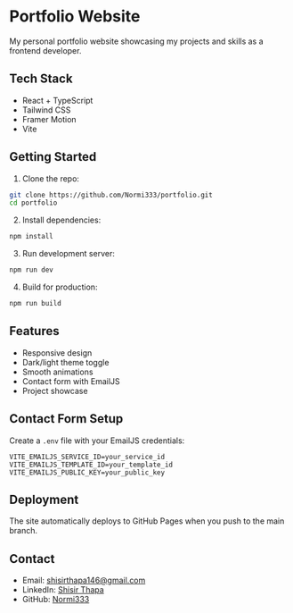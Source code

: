 # Portfolio Website

My personal portfolio website showcasing my projects and skills as a frontend developer.

## Tech Stack

- React + TypeScript
- Tailwind CSS
- Framer Motion
- Vite

## Getting Started

1. Clone the repo:

```bash
git clone https://github.com/Normi333/portfolio.git
cd portfolio
```

2. Install dependencies:

```bash
npm install
```

3. Run development server:

```bash
npm run dev
```

4. Build for production:

```bash
npm run build
```

## Features

- Responsive design
- Dark/light theme toggle
- Smooth animations
- Contact form with EmailJS
- Project showcase

## Contact Form Setup

Create a `.env` file with your EmailJS credentials:

```env
VITE_EMAILJS_SERVICE_ID=your_service_id
VITE_EMAILJS_TEMPLATE_ID=your_template_id
VITE_EMAILJS_PUBLIC_KEY=your_public_key
```

## Deployment

The site automatically deploys to GitHub Pages when you push to the main branch.

## Contact

- Email: shisirthapa146@gmail.com
- LinkedIn: [Shisir Thapa](https://www.linkedin.com/in/shisir-thapa-0297812b9/)
- GitHub: [Normi333](https://github.com/Normi333)
